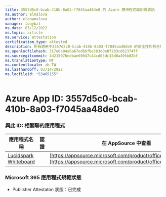 ```yaml
---
title: 3557d5c0-bcab-410b-8a03-f7045aa48de0 的 Azure 應用程式識別碼資訊
ms.author: elmalova
author: elenamalova
manager: tonybal
ms.date: 03/12/2022
ms.topic: article
ms.service: attestation
certification_type: attested
description: 所有適用于3557d5c0-bcab-410b-8a03-f7045aa48de0 的安全性和符合性資訊資訊。
ms.openlocfilehash: 317e0a04a6a67ed06fbe5b3d0e0f283cd62374ff
ms.sourcegitcommit: 4d215076edbae690d7c44cd05dc15d0a495b82bf
ms.translationtype: MT
ms.contentlocale: zh-TW
ms.lasthandoff: 03/14/2022
ms.locfileid: "63465155"
---
```

# <a name="azure-app-id-3557d5c0-bcab-410b-8a03-f7045aa48de0"></a>Azure App ID: 3557d5c0-bcab-410b-8a03-f7045aa48de0


### <a name="apps-associated-with-this-id"></a>與此 ID: 相關聯的應用程式
| **應用程式名稱** | **認證** | **在 AppSource 中查看** |
|--------------|---------------|-----------------------|
| [Lucidspark Whiteboard](../forward/WA200002583) |  | [https://appsource.microsoft.com/product/office/WA200002583](https://appsource.microsoft.com/product/office/WA200002583) |

### <a name="microsoft-365-app-compliance-status"></a>Microsoft 365 應用程式規範狀態
- Publisher Attestaton 狀態：已完成
